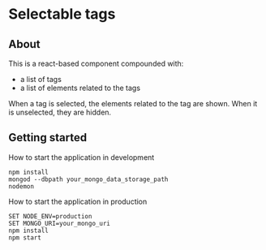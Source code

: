 # Selectable tags

## About

This is a react-based component compounded with:
* a list of tags
* a list of elements related to the tags

When a tag is selected, the elements related to the tag are shown. When it is unselected, they are hidden.

## Getting started

How to start the application in development

    npm install
    mongod --dbpath your_mongo_data_storage_path
    nodemon

How to start the application in production

    SET NODE_ENV=production
    SET MONGO_URI=your_mongo_uri
    npm install
    npm start